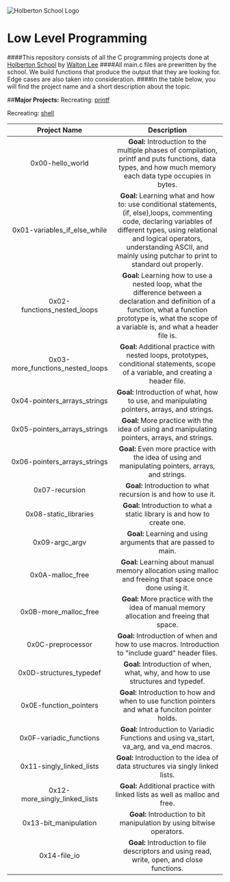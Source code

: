 ![Holberton School Logo](https://www.holbertonschool.com/holberton-logo.png)
# Low Level Programming

####This repository consists of all the C programming projects done at [Holberton School](https://www.holbertonschool.com/) by [Walton Lee](https://www.linkedin.com/in/walton-lee-443560a6)
####All main.c files are prewritten by the school. We build functions that produce the output that they are looking for. Edge cases are also taken into consideration.
####In the table below, you will find the project name and a short description about the topic.

##**Major Projects:**
Recreating: [printf](https://github.com/WalLee2/printf)

Recreating: [shell](https://github.com/WalLee2/simple_shell)

|                  Project Name               |                     Description                     |
| :-----------------------------------------: |  :-----------------------------------------------:  |
|        0x00-hello_world                     |  **Goal:** Introduction to the multiple phases of compilation, printf and puts functions, data types, and how much memory each data type occupies in bytes.|
|        0x01-variables_if_else_while         |  **Goal:** Learning what and how to: use conditional statements, (if, else),loops, commenting code, declaring variables of different types, using relational and logical operators, understanding ASCII, and mainly using putchar to print to standard out properly.  |
|        0x02-functions_nested_loops          |  **Goal:** Learning how to use a nested loop, what the difference between a declaration and definition of a function, what a function prototype is, what the scope of a variable is, and what a header file is.  |
|        0x03-more_functions_nested_loops     |  **Goal:** Additional practice with nested loops, prototypes, conditional statements, scope of a variable, and creating a header file. |
|        0x04-pointers_arrays_strings         |  **Goal:** Introduction of what, how to use, and manipulating pointers, arrays, and strings.  |
|        0x05-pointers_arrays_strings         |  **Goal:** More practice with the idea of using and manipulating pointers, arrays, and strings.  |
|        0x06-pointers_arrays_strings         |  **Goal:** Even more practice with the idea of using and manipulating pointers, arrays, and strings.  |
|        0x07-recursion                       |  **Goal:** Introduction to what recursion is and how to use it.  |
|        0x08-static_libraries                |  **Goal:** Introduction to what a static library is and how to create one.  |
|        0x09-argc_argv                       |  **Goal:** Learning and using arguments that are passed to main.  |
|        0x0A-malloc_free                     |  **Goal:** Learning about manual memory allocation using malloc and freeing that space once done using it.  |
|        0x0B-more_malloc_free                |  **Goal:** More practice with the idea of manual memory allocation and freeing that space.  |
|        0x0C-preprocessor                    |  **Goal:** Introduction of when and how to use macros. Introduction to "include guard" header files.  |
|        0x0D-structures_typedef              |  **Goal:** Introduction of when, what, why, and how to use structures and typedef.  |
|        0x0E-function_pointers               |  **Goal:** Introduction to how and when to use function pointers and what a funciton pointer holds.  |
|        0x0F-variadic_functions              |  **Goal:** Introduction to Variadic Functions and using va_start, va_arg, and va_end macros.  |
|        0x11-singly_linked_lists             |  **Goal:** Introduction to the idea of data structures via singly linked lists. |
|        0x12-more_singly_linked_lists        |  **Goal:** Additional practice with linked lists as well as malloc and free.  |
|        0x13-bit_manipulation                |  **Goal:** Introduction to bit manipulation by using bitwise operators.   |
|        0x14-file_io                         |  **Goal:** Introduction to file descriptors and using read, write, open, and close functions.  |
